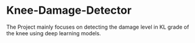 # Knee-Damage-Detector
The Project mainly focuses on detecting the damage level in KL grade of the knee using deep learning models.
